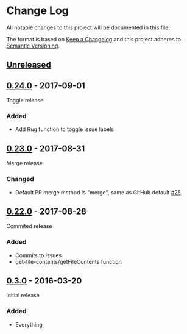 # Change Log

All notable changes to this project will be documented in this file.

The format is based on [Keep a Changelog](http://keepachangelog.com/)
and this project adheres to [Semantic Versioning](http://semver.org/).

## [Unreleased][]

[Unreleased]: https://github.com/atomist/rug-functions-github/compare/0.23.0...HEAD

## [0.24.0][] - 2017-09-01

[0.24.0]: https://github.com/atomist/rug-functions-github/compare/0.23.0...0.24.0

Toggle release

### Added

-   Add Rug function to toggle issue labels

## [0.23.0][] - 2017-08-31

[0.23.0]: https://github.com/atomist/rug-functions-github/compare/0.22.0...0.23.0

Merge release

### Changed

-   Default PR merge method is "merge", same as GitHub default [#25][25]

[25]: https://github.com/atomist/rug-functions-github/issues/25

## [0.22.0][] - 2017-08-28

[0.22.0]: https://github.com/atomist/rug-functions-github/compare/0.21.1...0.22.0

Commited release

### Added

-   Commits to issues
-   get-file-contents/getFileContents function

## [0.3.0][] - 2016-03-20

[0.3.0]: https://github.com/atomist/rug-functions-github/tree/0.3.0

Initial release

### Added

-   Everything
